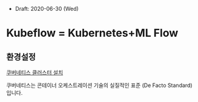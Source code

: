 * Draft: 2020-06-30 (Wed)



# Kubeflow = Kubernetes+ML Flow

## 환경설정

[쿠버네티스 클러스터 설치](1_environment_setup/install_k8s_cluster.html)

쿠버네티스는 콘테이너 오케스트레이션 기술의 실질적인 표준 (De Facto Standard)입니다. 